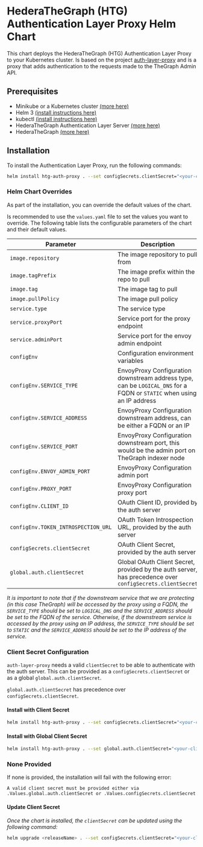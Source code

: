 # HederaTheGraph (HTG) Authentication Layer Proxy Helm Chart

This chart deploys the HederaTheGraph (HTG) Authentication Layer Proxy to your Kubernetes cluster.
Is based on the project [auth-layer-proxy](link) and is a proxy that adds authentication to the requests made to the TheGraph Admin API.

## Prerequisites
- Minikube or a Kubernetes cluster [(more here)](https://minikube.sigs.k8s.io/docs/start/)
- Helm 3 [(install instructions here)](https://helm.sh/docs/intro/install/)
- kubectl [(install instructions here)](https://kubernetes.io/docs/tasks/tools/)
- HederaTheGraph Authentication Layer Server [(more here)](https://github.com/hashgraph/hedera-the-graph/tree/main/charts/auth-layer-server)
- HederaTheGraph [(more here)](https://github.com/hashgraph/hedera-the-graph/tree/main/charts/hedera-the-graph)

## Installation

To install the Authentication Layer Proxy, run the following commands:

```bash
helm install htg-auth-proxy . --set configSecrets.clientSecret="<your-client-secret>"
```


### Helm Chart Overrides
As part of the installation, you can override the default values of the chart.

Is recommended to use the `values.yaml` file to set the values you want to override.
The following table lists the configurable parameters of the chart and their default values.

| Parameter | Description | Default |
| --------- | ----------- | ------- |
| `image.repository` | The image repository to pull from | `hederahtg/auth-layer-proxy` |
| `image.tagPrefix` | The image prefix within the repo to pull | `auth-layer-proxy-` |
| `image.tag` | The image tag to pull | `main` |
| `image.pullPolicy` | The image pull policy | `IfNotPresent` |
| `service.type` | The service type | `ClusterIP` |
| `service.proxyPort` | Service port for the proxy endpoint | `10000` |
| `service.adminPort` | Service port for the envoy admin endpoint | `15000` |
| `configEnv` | Configuration environment variables | `[]` |
| `configEnv.SERVICE_TYPE` | EnvoyProxy Configuration downstream address type, can be `LOGICAL_DNS` for a FQDN or `STATIC` when using an IP address | `LOGICAL_DNS` |
| `configEnv.SERVICE_ADDRESS` | EnvoyProxy Configuration downstream address, can be either a FQDN or an IP | `host.docker.internal` |
| `configEnv.SERVICE_PORT` | EnvoyProxy Configuration downstream port, this would be the admin port on TheGraph indexer node | `8020` |
| `configEnv.ENVOY_ADMIN_PORT` | EnvoyProxy Configuration admin port | `15000` |
| `configEnv.PROXY_PORT` | EnvoyProxy Configuration proxy port | `10000` |
| `configEnv.CLIENT_ID` | OAuth Client ID, provided by the auth server | `htg-auth-layer` |
| `configEnv.TOKEN_INTROSPECTION_URL` | OAuth Token Introspection URL, provided by the auth server | `http://host.docker.internal:8080/realms/HederaTheGraph/protocol/openid-connect/token/introspect` |
| `configSecrets.clientSecret` | OAuth Client Secret, provided by the auth server | `` |
| `global.auth.clientSecret` | Global OAuth Client Secret, provided by the auth server, has precedence over `configSecrets.clientSecret` | `` |

*It is important to note that if the downstream service that we are protecting (in this case TheGraph) will be accessed by the proxy using a FQDN, the `SERVICE_TYPE` should be set to `LOGICAL_DNS` and the `SERVICE_ADDRESS` should be set to the FQDN of the service. Otherwise, if the downstream service is accessed by the proxy using an IP address, the `SERVICE_TYPE` should be set to `STATIC` and the `SERVICE_ADDRESS` should be set to the IP address of the service.*

### Client Secret Configuration
`auth-layer-proxy` needs a valid `clientSecret` to be able to authenticate with the auth server. This can be provided as a `configSecrets.clientSecret` or as a global `global.auth.clientSecret`.

`global.auth.clientSecret` has precedence over `configSecrets.clientSecret`.

#### Install with Client Secret
```bash
helm install htg-auth-proxy . --set configSecrets.clientSecret="<your-client-secret>"
```

#### Install with Global Client Secret
```bash
helm install htg-auth-proxy . --set global.auth.clientSecret="<your-client-secret>"
```
### None Provided
If none is provided, the installation will fail with the following error:
```
A valid client secret must be provided either via .Values.global.auth.clientSecret or .Values.configSecrets.clientSecret
```
#### Update Client Secret
*Once the chart is installed, the `clientSecret` can be updated using the following command:*
```bash
helm upgrade <releaseName> . --set configSecrets.clientSecret="<your-client-secret>"
```
